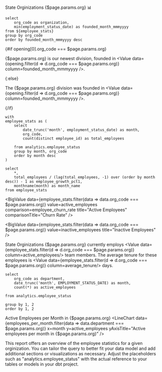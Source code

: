 State Orginizations {$page.params.org} 📊

```opening
select
    org_code as organization,
    min(employment_status_date) as founded_month_mmmyyyy
from ${employee_stats}
group by org_code
order by founded_month_mmmyyyy desc
```
{#if opening[0].org_code === $page.params.org}

{$page.params.org} is our newest division, founded in <Value data={opening.filter(d => d.org_code === $page.params.org)} column=founded_month_mmmyyyy />.

{:else}

The {$page.params.org} division was founded in <Value data={opening.filter(d => d.org_code === $page.params.org)} column=founded_month_mmmyyyy />.

{/if}

```employee_stats
with
employee_stats as (
    select 
        date_trunc('month', employment_status_date) as month,
        org_code,
        count(distinct employee_id) as total_employees

    from analytics.employee_status
    group by month, org_code
    order by month desc
)

select 
    *,
    total_employees / (lag(total_employees, -1) over (order by month desc)) - 1 as employee_growth_pct1,
    monthname(month) as month_name
from employee_stats
```

<BigValue
data={employee_stats.filter(data => data.org_code === $page.params.org)}
value=active_employees
comparison=employee_churn_rate
title="Active Employees"
comparisonTitle="Churn Rate"
/>

<BigValue
data={employee_stats.filter(data => data.org_code === $page.params.org)}
value=inactive_employees
title="Inactive Employees"
/>

State Orginizations {$page.params.org} currently employs <Value data={employee_stats.filter(d => d.org_code === $page.params.org)} column=active_employees/> team members. The average tenure for these employees is <Value data={employee_stats.filter(d => d.org_code === $page.params.org)} column=average_tenure/> days.

```employees_per_month
select
    org_code as department,
    date_trunc('month', EMPLOYMENT_STATUS_DATE) as month,
    count(*) as active_employees

from analytics.employee_status

group by 1, 2
order by 1, 2
```

Active Employees per Month in {$page.params.org}
<LineChart
data={employees_per_month.filter(data => data.department === $page.params.org)}
x=month
y=active_employees
yAxisTitle="Active employees per month in {$page.params.org}"
/>

This report offers an overview of the employee statistics for a given orginization. You can tailor the query to better fit your data model and add additional sections or visualizations as necessary. Adjust the placeholders such as "analytics.employee_status" with the actual reference to your tables or models in your dbt project.